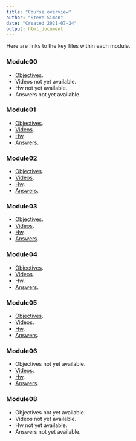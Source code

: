 ```yaml
---
title: "Course overview"
author: "Steve Simon"
date: "Created 2021-07-24"
output: html_document
---
```


Here are links to the key files within each module.

### Module00
+ [Objectives][5507-00-objectives.md].
+ Videos not yet available.
+ Hw not yet available.
+ Answers not yet available.

### Module01
+ [Objectives][5507-01-objectives.md].
+ [Videos][5507-01-videos.md].
+ [Hw][5507-01-hw.md].
+ [Answers][5507-01-answers.md].

### Module02
+ [Objectives][5507-02-objectives.md].
+ [Videos][5507-02-videos.md].
+ [Hw][5507-02-hw.md].
+ [Answers][5507-02-answers.md].

### Module03
+ [Objectives][5507-03-objectives.md].
+ [Videos][5507-03-videos.md].
+ [Hw][5507-03-hw.md].
+ [Answers][5507-03-answers.md].

### Module04
+ [Objectives][5507-04-objectives.md].
+ [Videos][5507-04-videos.md].
+ [Hw][5507-04-hw.md].
+ [Answers][5507-04-answers.md].

### Module05
+ [Objectives][5507-05-objectives.md].
+ [Videos][5507-05-videos.md].
+ [Hw][5507-05-hw.md].
+ [Answers][5507-05-answers.md].

### Module06
+ Objectives not yet available.
+ [Videos][5507-06-videos.md].
+ [Hw][5507-06-hw.md].
+ [Answers][5507-06-answers.md].

### Module08
+ Objectives not yet available.
+ Videos not yet available.
+ Hw not yet available.
+ Answers not yet available.

[5507-00-objectives.md]: https://github.com/pmean/introduction-to-SAS/blob/master/modules/5507-00-objectives.md
[5507-01-objectives.md]: https://github.com/pmean/introduction-to-SAS/blob/master/modules/5507-01-objectives.md
[5507-02-objectives.md]: https://github.com/pmean/introduction-to-SAS/blob/master/modules/5507-02-objectives.md
[5507-03-objectives.md]: https://github.com/pmean/introduction-to-SAS/blob/master/modules/5507-03-objectives.md
[5507-04-objectives.md]: https://github.com/pmean/introduction-to-SAS/blob/master/modules/5507-04-objectives.md
[5507-05-objectives.md]: https://github.com/pmean/introduction-to-SAS/blob/master/modules/5507-05-objectives.md

[5507-01-videos.md]: https://github.com/pmean/introduction-to-SAS/blob/master/modules/5507-01-videos.md
[5507-02-videos.md]: https://github.com/pmean/introduction-to-SAS/blob/master/modules/5507-02-videos.md
[5507-03-videos.md]: https://github.com/pmean/introduction-to-SAS/blob/master/modules/5507-03-videos.md
[5507-04-videos.md]: https://github.com/pmean/introduction-to-SAS/blob/master/modules/5507-04-videos.md
[5507-05-videos.md]: https://github.com/pmean/introduction-to-SAS/blob/master/modules/5507-05-videos.md
[5507-06-videos.md]: https://github.com/pmean/introduction-to-SAS/blob/master/modules/5507-06-videos.md

[5507-01-hw.md]: https://github.com/pmean/introduction-to-SAS/blob/master/modules/5507-01-hw.md
[5507-02-hw.md]: https://github.com/pmean/introduction-to-SAS/blob/master/modules/5507-02-hw.md
[5507-03-hw.md]: https://github.com/pmean/introduction-to-SAS/blob/master/modules/5507-03-hw.md
[5507-04-hw.md]: https://github.com/pmean/introduction-to-SAS/blob/master/modules/5507-04-hw.md
[5507-05-hw.md]: https://github.com/pmean/introduction-to-SAS/blob/master/modules/5507-05-hw.md
[5507-06-hw.md]: https://github.com/pmean/introduction-to-SAS/blob/master/modules/5507-06-hw.md

[5507-01-answers.md]: https://github.com/pmean/introduction-to-SAS/blob/master/modules/5507-01-answers.md
[5507-02-answers.md]: https://github.com/pmean/introduction-to-SAS/blob/master/modules/5507-02-answers.md
[5507-03-answers.md]: https://github.com/pmean/introduction-to-SAS/blob/master/modules/5507-03-answers.md
[5507-04-answers.md]: https://github.com/pmean/introduction-to-SAS/blob/master/modules/5507-04-answers.md
[5507-05-answers.md]: https://github.com/pmean/introduction-to-SAS/blob/master/modules/5507-05-answers.md
[5507-06-answers.md]: https://github.com/pmean/introduction-to-SAS/blob/master/modules/5507-06-answers.md
